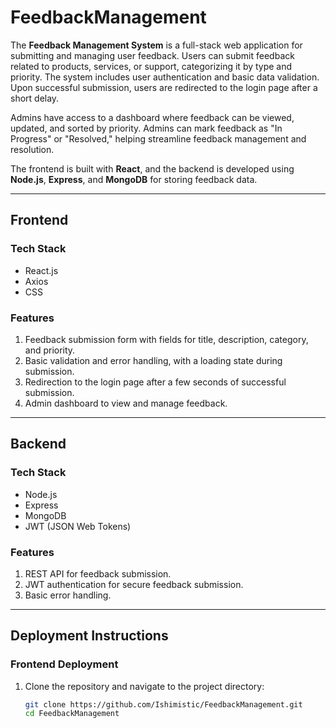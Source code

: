 # FeedbackManagement

The **Feedback Management System** is a full-stack web application for submitting and managing user feedback. Users can submit feedback related to products, services, or support, categorizing it by type and priority. The system includes user authentication and basic data validation. Upon successful submission, users are redirected to the login page after a short delay.

Admins have access to a dashboard where feedback can be viewed, updated, and sorted by priority. Admins can mark feedback as "In Progress" or "Resolved," helping streamline feedback management and resolution.

The frontend is built with **React**, and the backend is developed using **Node.js**, **Express**, and **MongoDB** for storing feedback data.

---

## Frontend

### Tech Stack
- React.js
- Axios
- CSS

### Features
1. Feedback submission form with fields for title, description, category, and priority.
2. Basic validation and error handling, with a loading state during submission.
3. Redirection to the login page after a few seconds of successful submission.
4. Admin dashboard to view and manage feedback.

---

## Backend

### Tech Stack
- Node.js
- Express
- MongoDB
- JWT (JSON Web Tokens)

### Features
1. REST API for feedback submission.
2. JWT authentication for secure feedback submission.
3. Basic error handling.

---

## Deployment Instructions

### Frontend Deployment

1. Clone the repository and navigate to the project directory:
   ```bash
   git clone https://github.com/Ishimistic/FeedbackManagement.git
   cd FeedbackManagement
 ```
